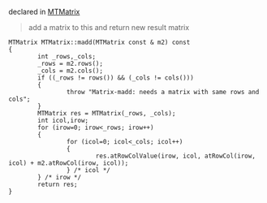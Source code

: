 
declared in [MTMatrix](MTMatrix.hpp.md)

>   add a matrix to this and return new result matrix

~~~ { .cpp }
MTMatrix MTMatrix::madd(MTMatrix const & m2) const
{
        int _rows,_cols;
        _rows = m2.rows();
        _cols = m2.cols();
        if ((_rows != rows()) && (_cols != cols()))
        {
                throw "Matrix-madd: needs a matrix with same rows and cols";
        }
        MTMatrix res = MTMatrix(_rows, _cols);
        int icol,irow;
        for (irow=0; irow<_rows; irow++)
        {
                for (icol=0; icol<_cols; icol++)
                {
                        res.atRowColValue(irow, icol, atRowCol(irow, icol) + m2.atRowCol(irow, icol));
                } /* icol */
        } /* irow */
        return res;
}
~~~

